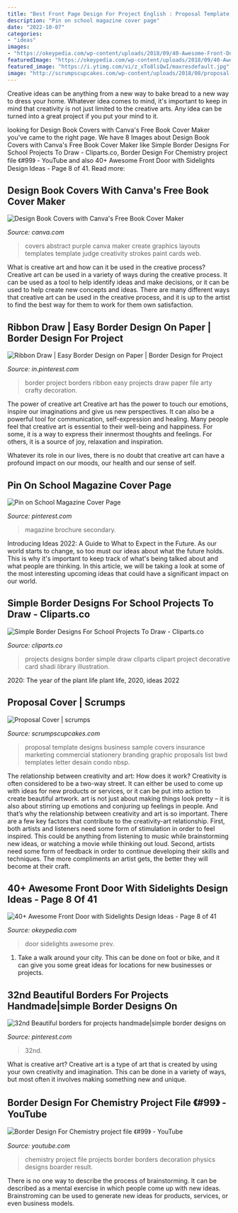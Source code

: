 ```yaml
---
title: "Best Front Page Design For Project English : Proposal Template Designs Business Sample Covers Insurance Marketing Commercial Stationery Branding Graphic Proposals List Bwd Templates Letter Desain Condo Nbsp"
description: "Pin on school magazine cover page"
date: "2022-10-07"
categories:
- "ideas"
images:
- "https://okeypedia.com/wp-content/uploads/2018/09/40-Awesome-Front-Door-with-Sidelights-Design-Ideas-8.jpg"
featuredImage: "https://okeypedia.com/wp-content/uploads/2018/09/40-Awesome-Front-Door-with-Sidelights-Design-Ideas-8.jpg"
featured_image: "https://i.ytimg.com/vi/z_xTo8liQwI/maxresdefault.jpg"
image: "http://scrumpscupcakes.com/wp-content/uploads/2018/08/proposal-cover-proposal-cover-designs-google-search-pinterest-best-template-free-f9413e00a3c74b93ad715a128c9-business-templates-design-practice-software.jpg"
---
```



Creative ideas can be anything from a new way to bake bread to a new way to dress your home. Whatever idea comes to mind, it's important to keep in mind that creativity is not just limited to the creative arts. Any idea can be turned into a great project if you put your mind to it.

	

		
looking for Design Book Covers with Canva&#039;s Free Book Cover Maker you've came to the right page. We have 8 Images about Design Book Covers with Canva&#039;s Free Book Cover Maker like Simple Border Designs For School Projects To Draw - Cliparts.co, Border Design For Chemistry project file 《#99》 - YouTube and also 40+ Awesome Front Door with Sidelights Design Ideas - Page 8 of 41. Read more:
		
    
## Design Book Covers With Canva&#039;s Free Book Cover Maker

<img loading=lazy src="https://about.canva.com/wp-content/uploads/sites/3/2015/01/art_bookcover.png" onerror="this.onerror=null;this.src='https://tse2.mm.bing.net/th?id=OIP.rXtUbA1VYviEdBKZGW9-tQHaL0&amp;pid=15.1';" alt="Design Book Covers with Canva&#039;s Free Book Cover Maker">

_Source: canva.com_

>covers abstract purple canva maker create graphics layouts templates template judge creativity strokes paint cards web. 

	

What is creative art and how can it be used in the creative process?
Creative art can be used in a variety of ways during the creative process. It can be used as a tool to help identify ideas and make decisions, or it can be used to help create new concepts and ideas. There are many different ways that creative art can be used in the creative process, and it is up to the artist to find the best way for them to work for them own satisfaction.

    
## Ribbon Draw | Easy Border Design On Paper | Border Design For Project

<img loading=lazy src="https://i.pinimg.com/736x/93/00/d1/9300d1db133543044fce2891ed7305c8.jpg" onerror="this.onerror=null;this.src='https://tse4.mm.bing.net/th?id=OIP.ivxWya7Gi4PdJZep8V63FwHaFj&amp;pid=15.1';" alt="Ribbon Draw | Easy Border Design on Paper | Border Design for Project">

_Source: in.pinterest.com_

>border project borders ribbon easy projects draw paper file arty crafty decoration. 

	

The power of creative art
Creative art has the power to touch our emotions, inspire our imaginations and give us new perspectives. It can also be a powerful tool for communication, self-expression and healing.
Many people feel that creative art is essential to their well-being and happiness. For some, it is a way to express their innermost thoughts and feelings. For others, it is a source of joy, relaxation and inspiration.

Whatever its role in our lives, there is no doubt that creative art can have a profound impact on our moods, our health and our sense of self.

    
## Pin On School Magazine Cover Page

<img loading=lazy src="https://i.pinimg.com/736x/74/d6/af/74d6af68a9f847d74720219f1f2df72b--cover-pages.jpg" onerror="this.onerror=null;this.src='https://tse2.mm.bing.net/th?id=OIP.BJpWWYXBtWdkI8gv6fcWjgHaKE&amp;pid=15.1';" alt="Pin on School Magazine Cover Page">

_Source: pinterest.com_

>magazine brochure secondary. 

	

Introducing Ideas 2022: A Guide to What to Expect in the Future. As our world starts to change, so too must our ideas about what the future holds. This is why it's important to keep track of what's being talked about and what people are thinking. In this article, we will be taking a look at some of the most interesting upcoming ideas that could have a significant impact on our world.

    
## Simple Border Designs For School Projects To Draw - Cliparts.co

<img loading=lazy src="http://cliparts.co/cliparts/pi7/rey/pi7reyz5T.png" onerror="this.onerror=null;this.src='https://tse1.mm.bing.net/th?id=OIP.i7RqMDTBHOMj8ysO3cmXLAAAAA&amp;pid=15.1';" alt="Simple Border Designs For School Projects To Draw - Cliparts.co">

_Source: cliparts.co_

>projects designs border simple draw cliparts clipart project decorative card shadi library illustration. 

	

2020: The year of the plant life
plant life, 2020, ideas 2022

    
## Proposal Cover | Scrumps

<img loading=lazy src="http://scrumpscupcakes.com/wp-content/uploads/2018/08/proposal-cover-proposal-cover-designs-google-search-pinterest-best-template-free-f9413e00a3c74b93ad715a128c9-business-templates-design-practice-software.jpg" onerror="this.onerror=null;this.src='https://tse1.mm.bing.net/th?id=OIP.-UE-AKPHS5OtcVoSjJ6eoAHaGj&amp;pid=15.1';" alt="Proposal Cover | scrumps">

_Source: scrumpscupcakes.com_

>proposal template designs business sample covers insurance marketing commercial stationery branding graphic proposals list bwd templates letter desain condo nbsp. 

	

The relationship between creativity and art: How does it work?
Creativity is often considered to be a two-way street. It can either be used to come up with ideas for new products or services, or it can be put into action to create beautiful artwork. art is not just about making things look pretty – it is also about stirring up emotions and conjuring up feelings in people. And that’s why the relationship between creativity and art is so important.
There are a few key factors that contribute to the creativity-art relationship. First, both artists and listeners need some form of stimulation in order to feel inspired. This could be anything from listening to music while brainstorming new ideas, or watching a movie while thinking out loud. Second, artists need some form of feedback in order to continue developing their skills and techniques. The more compliments an artist gets, the better they will become at their craft.

    
## 40+ Awesome Front Door With Sidelights Design Ideas - Page 8 Of 41

<img loading=lazy src="https://okeypedia.com/wp-content/uploads/2018/09/40-Awesome-Front-Door-with-Sidelights-Design-Ideas-8.jpg" onerror="this.onerror=null;this.src='https://tse3.mm.bing.net/th?id=OIP.YZZgy73awEuttLItE2RMIQHaLF&amp;pid=15.1';" alt="40+ Awesome Front Door with Sidelights Design Ideas - Page 8 of 41">

_Source: okeypedia.com_

>door sidelights awesome prev. 

	

1. Take a walk around your city. This can be done on foot or bike, and it can give you some great ideas for locations for new businesses or projects. 

    
## 32nd Beautiful Borders For Projects Handmade|simple Border Designs On

<img loading=lazy src="https://i.pinimg.com/736x/90/24/55/9024552336e7ea4eccaf831b6c163b94.jpg" onerror="this.onerror=null;this.src='https://tse4.mm.bing.net/th?id=OIP.fQW1i_ESMA-5iPpiWxw2iwHaFj&amp;pid=15.1';" alt="32nd Beautiful borders for projects handmade|simple border designs on">

_Source: pinterest.com_

>32nd. 

	

What is creative art?
Creative art is a type of art that is created by using your own creativity and imagination. This can be done in a variety of ways, but most often it involves making something new and unique.

    
## Border Design For Chemistry Project File 《#99》 - YouTube

<img loading=lazy src="https://i.ytimg.com/vi/z_xTo8liQwI/maxresdefault.jpg" onerror="this.onerror=null;this.src='https://tse4.mm.bing.net/th?id=OIP.JoFDYQ0wK1O41YHOHsZZggHaEK&amp;pid=15.1';" alt="Border Design For Chemistry project file 《#99》 - YouTube">

_Source: youtube.com_

>chemistry project file projects border borders decoration physics designs boarder result. 

	

There is no one way to describe the process of brainstorming. It can be described as a mental exercise in which people come up with new ideas. Brainstroming can be used to generate new ideas for products, services, or even business models.

